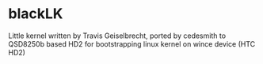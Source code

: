 # blackLK

Little kernel written by Travis Geiselbrecht, ported by cedesmith to QSD8250b based HD2 for bootstrapping linux kernel on wince device (HTC HD2) 

